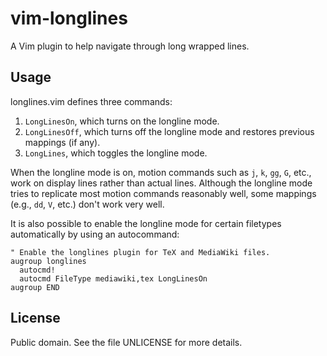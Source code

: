 vim-longlines
=============

A Vim plugin to help navigate through long wrapped lines.

Usage
-----

longlines.vim defines three commands:

  1. `LongLinesOn`, which turns on the longline mode.
  2. `LongLinesOff`, which turns off the longline mode and restores
      previous mappings (if any).
  3. `LongLines`, which toggles the longline mode.

When the longline mode is on, motion commands such as `j`, `k`, `gg`,
`G`, etc., work on display lines rather than actual lines.  Although the
longline mode tries to replicate most motion commands reasonably well,
some mappings (e.g., `dd`, `V`, etc.) don't work very well.

It is also possible to enable the longline mode for certain filetypes
automatically by using an autocommand:

```vim
" Enable the longlines plugin for TeX and MediaWiki files.
augroup longlines
  autocmd!
  autocmd FileType mediawiki,tex LongLinesOn
augroup END
```

License
-------

Public domain. See the file UNLICENSE for more details.
